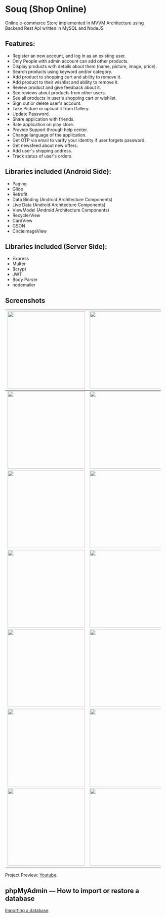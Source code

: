 # Souq (Shop Online)

  Online e-commerce Store implemented in MVVM Architecture using Backend Rest Api written in MySQL and NodeJS

## Features: 

- Register an new account, and log in as an existing user.
- Only People with admin account can add other products.
- Display products with details about them (name, picture, image, price). 
- Search products using keyword and/or category.
- Add product to shopping cart and ability to remove it.
- Add product to their wishlist and ability to remove it.
- Review product and give feedback about it.
- See reviews about products from other users.
- See all products in user's shopping cart or wishlist.
- Sign out or delete user's account.
- Take Picture or upload it from Gallery.
- Update Password.
- Share application with friends.
- Rate application on play store.
- Provide Support through help center.
- Change language of the application.
- Get OTP via email to varify your identity if user forgets password.
- Get newsfeed about new offers.
- Add user's shipping address.
- Track status of user's orders.

## Libraries included (Android Side):

- Paging
- Glide
- Retrofit
- Data Binding (Android Architecture Components)
- Live Data (Android Architecture Components)
- ViewModel (Android Architecture Components)
- RecyclerView
- CardView
- GSON
- CircleImageView

## Libraries included (Server Side):

 - Express
 - Multer
 - Bcrypt
 - JWT
 - Body Parser
 - nodemailer
 
 
## Screenshots
| <img src="https://i.imgur.com/L00YpCo.jpg" width="250">  | <img src="https://i.imgur.com/qtPSIr5.jpg" width="250"> | <img src="https://i.imgur.com/yYtsZ00.jpg" width="250">   
| ------------- | ------------- | ------------- |
| <img src="https://i.imgur.com/SnJC7se.jpg" width="250">  | <img src="https://i.imgur.com/M8BkV90.jpg" width="250"> | <img src="https://i.imgur.com/NzBX4o5.jpg" width="250"> 
| <img src="https://i.imgur.com/rMkbWcU.jpg" width="250">  | <img src="https://i.imgur.com/HxfsWBR.jpg" width="250"> | <img src="https://i.imgur.com/hZ6YBzc.jpg" width="250"> 
| <img src="https://i.imgur.com/ReCCD0H.jpg" width="250">  | <img src="https://i.imgur.com/knltLfk.jpg" width="250"> | <img src="https://i.imgur.com/3Hptn0e.jpg" width="250"> 
| <img src="https://i.imgur.com/8VKoUhj.jpg" width="250">  | <img src="https://i.imgur.com/aLURKCj.jpg" width="250"> | <img src="https://i.imgur.com/PkI1s1u.jpg" width="250"> 
| <img src="https://i.imgur.com/iOt6FZk.jpg" width="250">  | <img src="https://i.imgur.com/5ohkxeD.jpg" width="250"> | <img src="https://i.imgur.com/JTZXHe6.jpg" width="250"> 
| <img src="https://i.imgur.com/13b0Be1.jpg" width="250">  | <img src="https://i.imgur.com/s0qxcdn.jpg" width="250"> | <img src="https://i.imgur.com/drV4nWF.jpg" width="250"> 


Project Preview: [Youtube](https://youtu.be/8zcm_FyzEtA).

## phpMyAdmin — How to import or restore a database 

[Importing a database](https://bit.ly/3d3ETWV)
